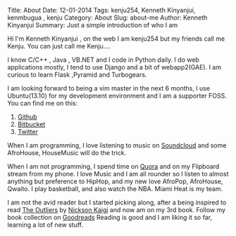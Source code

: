 Title: About
Date: 12-01-2014
Tags: kenju254, Kenneth Kinyanjui, kenmbugua , kenju 
Category: About
Slug: about-me
Author: Kenneth Kinyanjui
Summary: Just a simple introduction of who I am 


Hi I'm Kenneth Kinyanjui , on the web I am kenju254 but my friends call me Kenju.
You can just call me Kenju....


I know C/C++ , Java , VB.NET and I code in Python daily. I do web applications mostly, I tend to use
Django and a bit of webapp2(GAE). I am curious to learn Flask ,Pyramid and Turbogears. 

I am looking forward to being a vim master in the next 6 months, I use Ubuntu(13.10) for my development 
environment and I am a supporter FOSS. You can find me on this:

1. [Github](http://github.com/kenju254)
2. [Bitbucket](http://bitbucket.com/kenju254)
3. [Twitter](http://twitter.com/kenju254)

When I am  programming, I love listening to music on [Soundcloud](http://soundcloud.com/kenju254) and some 
AfroHouse, HouseMusic will do the trick. 

When I am not programming, I spend time on [Quora](http://quora.com/kenju254) and on my Flipboard stream 
from my phone. I love Music and I am all rounder so I listen to almost anything but preference to HipHop,
and my new love AfroPop, AfroHouse, Qwaito. I play basketball, and also watch the NBA. Miami Heat is my 
team.

I am not the avid reader but I started picking along, after a being inspired to read 
[The Outliers](http://en.wikipedia.org/wiki/Outliers_(book)) by [Nickson Kaigi](http://twitter.com/nickaigi
) and now am on my 3rd book. Follow my book collection on [Goodreads](http://goodreads.com/kenju254) Reading 
is good and I am liking it so far, learning a lot of new stuff.


